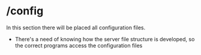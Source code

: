 # /config
In this section there will be placed all configuration files. 
* There's a need of knowing how the server file structure is developed, so the correct programs access the configuration files